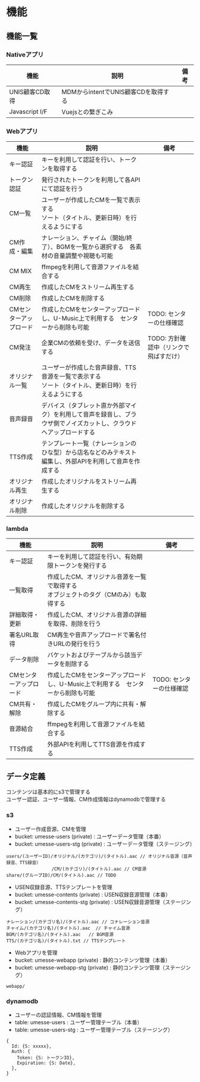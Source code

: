 # 機能

## 機能一覧

### Nativeアプリ

| 機能 | 説明 |  備考 |
| ---- | ---- | ---- |
| UNIS顧客CD取得 | MDMからintentでUNIS顧客CDを取得する | |
| Javascript I/F | Vuejsとの繋ぎこみ | |

### Webアプリ

| 機能 | 説明 |  備考 |
| ---- | ---- | ---- |
| キー認証 | キーを利用して認証を行い、トークンを取得する | |
| トークン認証 | 発行されたトークンを利用して各APIにて認証を行う | |
| CM一覧 | ユーザーが作成したCMを一覧で表示する<br>ソート（タイトル、更新日時）を行えるようにする | |
| CM作成・編集 | ナレーション、チャイム（開始/終了）、BGMを一覧から選択する　各素材の音量調整や視聴も可能 | |
| CM MIX | ffmpegを利用して音源ファイルを結合する | |
| CM再生 | 作成したCMをストリーム再生する | |
| CM削除 | 作成したCMを削除する | |
| CMセンターアップロード | 作成したCMをセンターアップロードし、U-Music上で利用する　センターから削除も可能 | TODO: センターの仕様確認 |
| CM発注 | 企業CMの依頼を受け、データを送信する | TODO: 方針確認中（リンクで飛ばすだけ） |
| オリジナル一覧 | ユーザーが作成した音声録音、TTS音源を一覧で表示する<br>ソート（タイトル、更新日時）を行えるようにする | |
| 音声録音 | デバイス（タブレット直か外部マイク）を利用して音声を録音し、ブラウザ側でノイズカットし、クラウドへアップロードする | |
| TTS作成 | テンプレート一覧（ナレーションのひな型）から店名などのみテキスト編集し、外部APIを利用して音声を作成する | |
| オリジナル再生 | 作成したオリジナルをストリーム再生する | |
| オリジナル削除 | 作成したオリジナルを削除する | |

### lambda

| 機能 | 説明 | 備考 |
| ---- | ---- | ---- |
| キー認証 | キーを利用して認証を行い、有効期限トークンを発行する | |
| 一覧取得 | 作成したCM、オリジナル音源を一覧で取得する<br>オブジェクトのタグ（CMのみ）も取得する | |
| 詳細取得・更新 | 作成したCM、オリジナル音源の詳細を取得、削除を行う | | |
| 署名URL取得 | CM再生や音声アップロードで署名付きURLの発行を行う | |
| データ削除 | バケットおよびテーブルから該当データを削除する | |
| CMセンターアップロード | 作成したCMをセンターアップロードし、U-Music上で利用する　センターから削除も可能 | TODO: センターの仕様確認 |
| CM共有・解除 | 作成したCMをグループ内に共有・解除する | |
| 音源結合 | ffmpegを利用して音源ファイルを結合する | |
| TTS作成 | 外部APIを利用してTTS音源を作成する | |

## データ定義

コンテンツは基本的にs3で管理する  
ユーザー認証、ユーザー情報、CM作成情報はdynamodbで管理する  

### s3

- ユーザー作成音源、CMを管理
- bucket: umesse-users (private) : ユーザーデータ管理（本番）
- bucket: umesse-users-stg (private) : ユーザーデータ管理（ステージング）

```none
users/(ユーザーID)/オリジナル/(カテゴリ)/(タイトル).aac // オリジナル音源（音声録音、TTS録音）
                 /CM/(カテゴリ)/(タイトル).aac // CM音源
share/(グループID)/CM/(タイトル).aac // TODO
```

- USEN収録音源、TTSテンプレートを管理
- bucket: umesse-contents (private) : USEN収録音源管理（本番）
- bucket: umesse-contents-stg (private) : USEN収録音源管理（ステージング）

```none
ナレーション/(カテゴリ名)/(タイトル).aac // コナレーション音源
チャイム/(カテゴリ名)/(タイトル).aac  // チャイム音源
BGM/(カテゴリ名)/(タイトル).aac   // BGM音源
TTS/(カテゴリ名)/(タイトル).txt // TTSテンプレート
```

- Webアプリを管理
- bucket: umesse-webapp (private) : 静的コンテンツ管理（本番）
- bucket: umesse-webapp-stg (private) : 静的コンテンツ管理（ステージング）

```none
webapp/
```

### dynamodb

- ユーザーの認証情報、CM情報を管理
- table: umesse-users : ユーザー管理テーブル（本番）
- table: umesse-users-stg : ユーザー管理テーブル（ステージング）

```none
{
  Id: {S: xxxxx},
  Auth: {
    Token: {S: トークンID},
    Expiration: {S: Date},
  },
}
```
